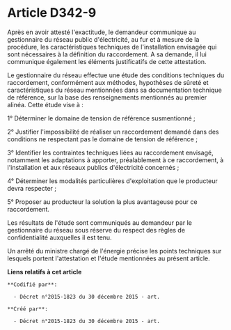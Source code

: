 # Article D342-9

Après en avoir attesté l'exactitude, le demandeur communique au gestionnaire du réseau public d'électricité, au fur et à
mesure de la procédure, les caractéristiques techniques de l'installation envisagée qui sont nécessaires à la définition du
raccordement. A sa demande, il lui communique également les éléments justificatifs de cette attestation.

Le gestionnaire du réseau effectue une étude des conditions techniques du raccordement, conformément aux méthodes, hypothèses
de sûreté et caractéristiques du réseau mentionnées dans sa documentation technique de référence, sur la base des
renseignements mentionnés au premier alinéa. Cette étude vise à :

1° Déterminer le domaine de tension de référence susmentionné ;

2° Justifier l'impossibilité de réaliser un raccordement demandé dans des conditions ne respectant pas le domaine de tension
de référence ;

3° Identifier les contraintes techniques liées au raccordement envisagé, notamment les adaptations à apporter, préalablement
à ce raccordement, à l'installation et aux réseaux publics d'électricité concernés ;

4° Déterminer les modalités particulières d'exploitation que le producteur devra respecter ;

5° Proposer au producteur la solution la plus avantageuse pour ce raccordement.

Les résultats de l'étude sont communiqués au demandeur par le gestionnaire du réseau sous réserve du respect des règles de
confidentialité auxquelles il est tenu.

Un arrêté du ministre chargé de l'énergie précise les points techniques sur lesquels portent l'attestation et l'étude
mentionnées au présent article.

**Liens relatifs à cet article**

	**Codifié par**:

	  - Décret n°2015-1823 du 30 décembre 2015 - art.

	**Créé par**:

	  - Décret n°2015-1823 du 30 décembre 2015 - art.
